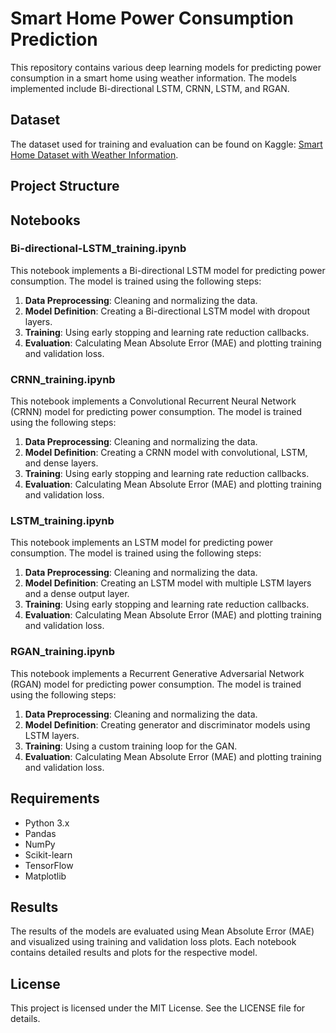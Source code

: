 # Smart Home Power Consumption Prediction

This repository contains various deep learning models for predicting power consumption in a smart home using weather information. The models implemented include Bi-directional LSTM, CRNN, LSTM, and RGAN.

## Dataset

The dataset used for training and evaluation can be found on Kaggle: [Smart Home Dataset with Weather Information](https://www.kaggle.com/datasets/taranvee/smart-home-dataset-with-weather-information).

## Project Structure


## Notebooks

### Bi-directional-LSTM_training.ipynb

This notebook implements a Bi-directional LSTM model for predicting power consumption. The model is trained using the following steps:
1. **Data Preprocessing**: Cleaning and normalizing the data.
2. **Model Definition**: Creating a Bi-directional LSTM model with dropout layers.
3. **Training**: Using early stopping and learning rate reduction callbacks.
4. **Evaluation**: Calculating Mean Absolute Error (MAE) and plotting training and validation loss.

### CRNN_training.ipynb

This notebook implements a Convolutional Recurrent Neural Network (CRNN) model for predicting power consumption. The model is trained using the following steps:
1. **Data Preprocessing**: Cleaning and normalizing the data.
2. **Model Definition**: Creating a CRNN model with convolutional, LSTM, and dense layers.
3. **Training**: Using early stopping and learning rate reduction callbacks.
4. **Evaluation**: Calculating Mean Absolute Error (MAE) and plotting training and validation loss.

### LSTM_training.ipynb

This notebook implements an LSTM model for predicting power consumption. The model is trained using the following steps:
1. **Data Preprocessing**: Cleaning and normalizing the data.
2. **Model Definition**: Creating an LSTM model with multiple LSTM layers and a dense output layer.
3. **Training**: Using early stopping and learning rate reduction callbacks.
4. **Evaluation**: Calculating Mean Absolute Error (MAE) and plotting training and validation loss.

### RGAN_training.ipynb

This notebook implements a Recurrent Generative Adversarial Network (RGAN) model for predicting power consumption. The model is trained using the following steps:
1. **Data Preprocessing**: Cleaning and normalizing the data.
2. **Model Definition**: Creating generator and discriminator models using LSTM layers.
3. **Training**: Using a custom training loop for the GAN.
4. **Evaluation**: Calculating Mean Absolute Error (MAE) and plotting training and validation loss.

## Requirements

- Python 3.x
- Pandas
- NumPy
- Scikit-learn
- TensorFlow
- Matplotlib


## Results

The results of the models are evaluated using Mean Absolute Error (MAE) and visualized using training and validation loss plots. Each notebook contains detailed results and plots for the respective model.

## License

This project is licensed under the MIT License. See the LICENSE file for details.
